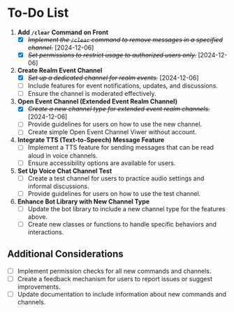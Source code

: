 # To-Do List

1. **Add `/clear` Command on Front**
   - [X] ~~*Implement the `/clear` command to remove messages in a specified channel.*~~ [2024-12-06]
   - [X] ~~*Set permissions to restrict usage to authorized users only.*~~ [2024-12-06]

2. **Create Realm Event Channel**
   - [X] ~~*Set up a dedicated channel for realm events.*~~ [2024-12-06]
   - [ ] Include features for event notifications, updates, and discussions.
   - [ ] Ensure the channel is moderated effectively.

3. **Open Event Channel (Extended Event Realm Channel)**
   - [X] ~~*Create a new channel type for extended event realm channels.*~~ [2024-12-06]
   - [ ] Provide guidelines for users on how to use the new channel.
   - [ ] Create simple Open Event Channel Viwer without account.

4. **Integrate TTS (Text-to-Speech) Message Feature**
   - [ ] Implement a TTS feature for sending messages that can be read aloud in voice channels.
   - [ ] Ensure accessibility options are available for users.

5. **Set Up Voice Chat Channel Test**
   - [ ] Create a test channel for users to practice audio settings and informal discussions.
   - [ ] Provide guidelines for users on how to use the test channel.

6. **Enhance Bot Library with New Channel Type**
   - [ ] Update the bot library to include a new channel type for the features above.
   - [ ] Create new classes or functions to handle specific behaviors and interactions.

## Additional Considerations
- [ ] Implement permission checks for all new commands and channels.
- [ ] Create a feedback mechanism for users to report issues or suggest improvements.
- [ ] Update documentation to include information about new commands and channels.

